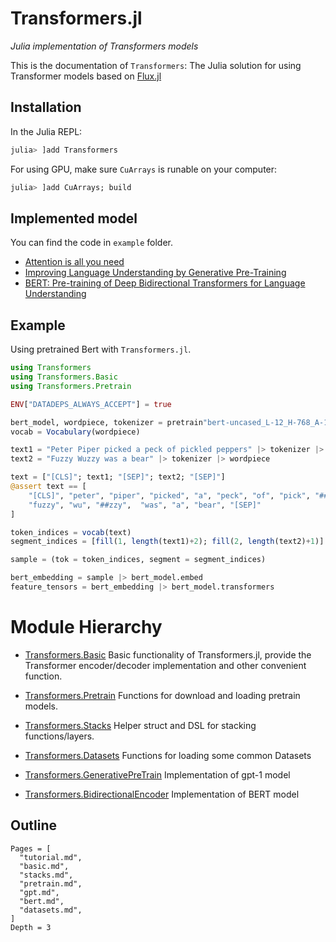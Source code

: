 # Transformers.jl

*Julia implementation of Transformers models*

This is the documentation of `Transformers`: The Julia solution for using Transformer models based on [Flux.jl](https://fluxml.ai/)


## Installation

In the Julia REPL:

```jl
julia> ]add Transformers
```

For using GPU, make sure `CuArrays` is runable on your computer:

```jl
julia> ]add CuArrays; build
```


## Implemented model
You can find the code in `example` folder.

-   [Attention is all you need](https://arxiv.org/abs/1706.03762)
-   [Improving Language Understanding by Generative Pre-Training](https://s3-us-west-2.amazonaws.com/openai-assets/research-covers/language-unsupervised/language_understanding_paper.pdf)
-   [BERT: Pre-training of Deep Bidirectional Transformers for Language Understanding](https://arxiv.org/abs/1810.04805)


## Example

Using pretrained Bert with `Transformers.jl`.

```julia
using Transformers
using Transformers.Basic
using Transformers.Pretrain

ENV["DATADEPS_ALWAYS_ACCEPT"] = true

bert_model, wordpiece, tokenizer = pretrain"bert-uncased_L-12_H-768_A-12"
vocab = Vocabulary(wordpiece)

text1 = "Peter Piper picked a peck of pickled peppers" |> tokenizer |> wordpiece
text2 = "Fuzzy Wuzzy was a bear" |> tokenizer |> wordpiece

text = ["[CLS]"; text1; "[SEP]"; text2; "[SEP]"]
@assert text == [
    "[CLS]", "peter", "piper", "picked", "a", "peck", "of", "pick", "##led", "peppers", "[SEP]", 
    "fuzzy", "wu", "##zzy",  "was", "a", "bear", "[SEP]"
]

token_indices = vocab(text)
segment_indices = [fill(1, length(text1)+2); fill(2, length(text2)+1)]

sample = (tok = token_indices, segment = segment_indices)

bert_embedding = sample |> bert_model.embed
feature_tensors = bert_embedding |> bert_model.transformers
```

# Module Hierarchy

- [Transformers.Basic](./basic.md)
Basic functionality of Transformers.jl, provide the Transformer encoder/decoder implementation and other convenient function.

- [Transformers.Pretrain](./pretrain.md)
Functions for download and loading pretrain models.

- [Transformers.Stacks](./stacks.md)
Helper struct and DSL for stacking functions/layers.

- [Transformers.Datasets](./datasets.md)
Functions for loading some common Datasets

- [Transformers.GenerativePreTrain](./gpt.md)
Implementation of gpt-1 model

- [Transformers.BidirectionalEncoder](./bert.md)
Implementation of BERT model


## Outline

```@contents
Pages = [
  "tutorial.md",
  "basic.md",
  "stacks.md",
  "pretrain.md",
  "gpt.md",
  "bert.md",
  "datasets.md",
]
Depth = 3
```
